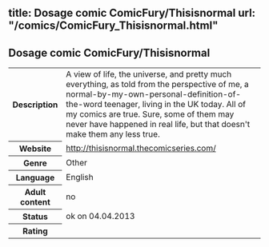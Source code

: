 title: Dosage comic ComicFury/Thisisnormal
url: "/comics/ComicFury_Thisisnormal.html"
---
Dosage comic ComicFury/Thisisnormal
-----------------------------------------

<table class="comicinfo">
<tr>
<th>Description</th><td>A view of life, the universe, and pretty much everything, as told from the perspective of me, a normal-by-my-own-personal-definition-of-the-word teenager, living in the UK today. All of my comics are true. Sure, some of them may never have happened in real life, but that doesn't make them any less true.</td>
</tr>
<tr>
<th>Website</th><td><a href="http://thisisnormal.thecomicseries.com/">http://thisisnormal.thecomicseries.com/</a></td>
</tr>
<tr>
<th>Genre</th><td>Other</td>
</tr>
<tr>
<th>Language</th><td>English</td>
</tr>
<tr>
<th>Adult content</th><td>no</td>
</tr>
<tr>
<th>Status</th><td>ok on 04.04.2013</td>
</tr>
<tr>
<th>Rating</th><td><div class="g-plusone" data-size="standard" data-annotation="bubble"
 data-href="http://thisisnormal.thecomicseries.com/"></div></td>
</tr>
</table>
<script type="text/javascript">
  (function() {
    var po = document.createElement('script'); po.type = 'text/javascript'; po.async = true;
    po.src = 'https://apis.google.com/js/plusone.js';
    var s = document.getElementsByTagName('script')[0]; s.parentNode.insertBefore(po, s);
  })();
</script>
